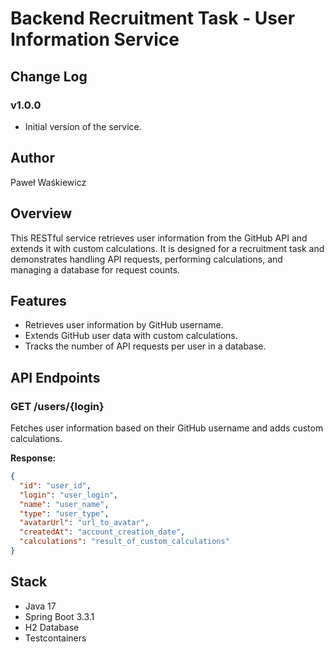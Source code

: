 # Backend Recruitment Task - User Information Service

## Change Log

### v1.0.0
- Initial version of the service.

## Author
Paweł Waśkiewicz

## Overview

This RESTful service retrieves user information from the GitHub API and extends it with custom calculations. It is designed for a recruitment task and demonstrates handling API requests, performing calculations, and managing a database for request counts.

## Features

- Retrieves user information by GitHub username.
- Extends GitHub user data with custom calculations.
- Tracks the number of API requests per user in a database.


## API Endpoints

### GET /users/{login}

Fetches user information based on their GitHub username and adds custom calculations.

**Response:**

```json
{
  "id": "user_id",
  "login": "user_login",
  "name": "user_name",
  "type": "user_type",
  "avatarUrl": "url_to_avatar",
  "createdAt": "account_creation_date",
  "calculations": "result_of_custom_calculations"
}
```

## Stack

- Java 17
- Spring Boot 3.3.1
- H2 Database
- Testcontainers